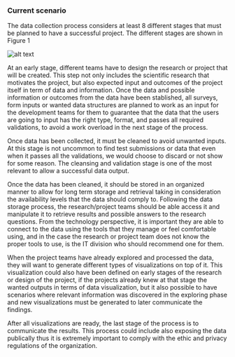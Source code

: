 ### Current scenario

The data collection process considers at least 8 different stages that must be planned to have a successful project. The different stages are shown in Figure 1

![alt text](https://dl.dropboxusercontent.com/s/szy84235eakyy67/dataCollection.png?dl=1 'Data Collection Process')

At an early stage, different teams have to design the research or project that will be created. This step not only includes the scientific research that motivates the project, but also expected input and outcomes of the project itself in term of data and information. Once the data and possible information or outcomes from the data have been stablished, all surveys, form inputs or wanted data structures are planned to work as an input for the development teams for them to guarantee that the data that the users are going to input has the right type, format, and passes all required validations, to avoid a work overload in the next stage of the process.

Once data has been collected, it must be cleaned to avoid unwanted inputs. At this stage is not uncommon to find test submissions or data that even when it passes all the validations, we would choose to discard or not show for some reason. The cleansing and validation stage is one of the most relevant to allow a successful data output.

Once the data has been cleaned, it should be stored in an organized manner to allow for long term storage and retrieval taking in consideration the availability levels that the data should comply to.
Following the data storage process, the research/project teams should be able access it and manipulate it to retrieve results and possible answers to the research questions. From the technology perspective, it is important they are able to connect to the data using the tools that they manage or feel comfortable using, and in the case the research or project team does not know the proper tools to use, is the IT division who should recommend one for them.

When the project teams have already explored and processed the data, they will want to generate different types of visualizations on top of it. This visualization could also have been defined on early stages of the research or design of the project, if the projects already knew at that stage the wanted outputs in terms of data visualization, but it also possible to have scenarios where relevant information was discovered in the exploring phase and new visualizations must be generated to later communicate the findings. 

After all visualizations are ready, the last stage of the process is to communicate the results. This process could include also exposing the data publically thus it is extremely important to comply with the ethic and privacy regulations of the organization.
